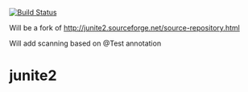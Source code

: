 [![Build Status](https://travis-ci.org/comdata/junite2.svg?branch=master)](https://travis-ci.org/comdata/junite2)

Will be a fork of http://junite2.sourceforge.net/source-repository.html

Will add scanning based on @Test annotation

# junite2

